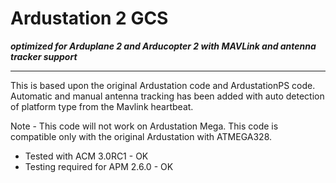 # Ardustation 2 GCS #
_**optimized for Arduplane 2 and Arducopter 2 with MAVLink and antenna tracker support**_


---

This is based upon the original Ardustation code and ArdustationPS code.  Automatic and manual antenna tracking has been added with auto detection of platform type from the Mavlink heartbeat.

Note - This code will not work on Ardustation Mega. This code is compatible only with the original Ardustation with ATMEGA328.

<ul>
<li>Tested with ACM 3.0RC1 - OK</li>
<li>Testing required for APM 2.6.0 - OK</li>
</ul>


